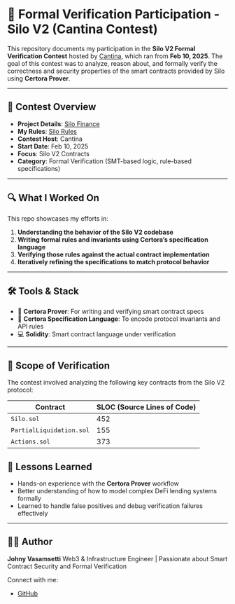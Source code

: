 # 🧪 Formal Verification Participation - Silo V2 (Cantina Contest)

This repository documents my participation in the **Silo V2 Formal Verification Contest** hosted by [Cantina](https://cantina.xyz/), which ran from **Feb 10, 2025**. The goal of this contest was to analyze, reason about, and formally verify the correctness and security properties of the smart contracts provided by Silo using **Certora Prover**.

---

## 🧾 Contest Overview

* **Project Details**: [Silo Finance](https://www.silo.finance/)
* **My Rules**: [Silo Rules](https://github.com/4l0n3r/silo-v2-cantina-fv/)
* **Contest Host**: Cantina
* **Start Date**: Feb 10, 2025
* **Focus**: Silo V2 Contracts
* **Category**: Formal Verification (SMT-based logic, rule-based specifications)

---

## 🔍 What I Worked On

This repo showcases my efforts in:

1. **Understanding the behavior of the Silo V2 codebase**
2. **Writing formal rules and invariants using Certora’s specification language**
3. **Verifying those rules against the actual contract implementation**
4. **Iteratively refining the specifications to match protocol behavior**

---

## 🛠 Tools & Stack

* 📜 **Certora Prover**: For writing and verifying smart contract specs
* 🧠 **Certora Specification Language**: To encode protocol invariants and API rules
* 💻 **Solidity**: Smart contract language under verification

---

## 🔭 Scope of Verification
The contest involved analyzing the following key contracts from the Silo V2 protocol:

| Contract                 | SLOC (Source Lines of Code) |
| ------------------------ | --------------------------- |
| `Silo.sol`               | 452                         |
| `PartialLiquidation.sol` | 155                         |
| `Actions.sol`            | 373                         |


## 📜 Lessons Learned

* Hands-on experience with the **Certora Prover** workflow
* Better understanding of how to model complex DeFi lending systems formally
* Learned to handle false positives and debug verification failures effectively

---

## 🧑‍💻 Author

**Johny Vasamsetti**
Web3 & Infrastructure Engineer | Passionate about Smart Contract Security and Formal Verification

Connect with me:

* [GitHub](https://github.com/4l0n3r)
